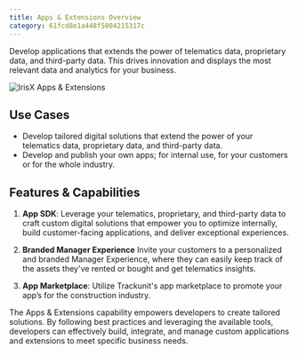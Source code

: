 ```yaml
---
title: Apps & Extensions Overview
category: 61fcd8e1a448f5004215317c
---
```


Develop applications that extends the power of telematics data, proprietary data, and third-party data. This drives innovation and displays the most relevant data and analytics for your business.

![IrisX Apps & Extensions](https://cdn.statically.io/gh/trackunit/developer-hub/master/guides/apps-extensions/apps-irisX.png)

## Use Cases
- Develop tailored digital solutions that extend the power of your telematics data, proprietary data, and third-party data. 
- Develop and publish your own apps; for internal use, for your customers or for the whole industry.

## Features & Capabilities
1. **App SDK**: Leverage your telematics, proprietary, and third-party data to craft custom digital solutions that empower you to optimize internally, build customer-facing applications, and deliver exceptional experiences.

1. **Branded Manager Experience**
Invite your customers to a personalized and branded Manager Experience, where they can easily keep track of the assets they've rented or bought and get telematics insights.

1. **App Marketplace**: Utilize Trackunit's app marketplace to promote your app’s for the construction industry.


The Apps & Extensions capability empowers developers to create tailored solutions. By following best practices and leveraging the available tools, developers can effectively build, integrate, and manage custom applications and extensions to meet specific business needs.
